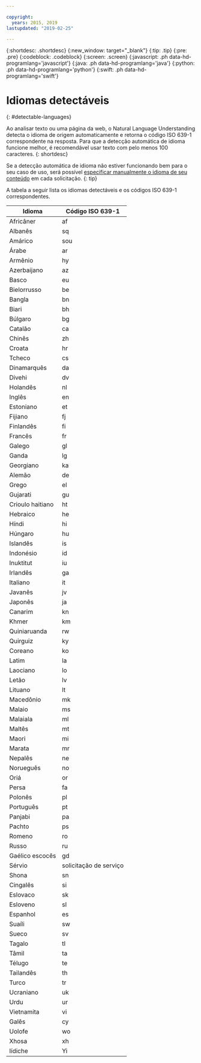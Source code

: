 ```yaml
---

copyright:
  years: 2015, 2019
lastupdated: "2019-02-25"

---
```


{:shortdesc: .shortdesc}
{:new_window: target="_blank"}
{:tip: .tip}
{:pre: .pre}
{:codeblock: .codeblock}
{:screen: .screen}
{:javascript: .ph data-hd-programlang='javascript'}
{:java: .ph data-hd-programlang='java'}
{:python: .ph data-hd-programlang='python'}
{:swift: .ph data-hd-programlang='swift'}

# Idiomas detectáveis
{: #detectable-languages}

Ao analisar texto ou uma página da web, o Natural Language Understanding detecta o idioma de origem automaticamente e retorna o
código ISO 639-1 correspondente na resposta. Para que a detecção automática de idioma funcione melhor, é recomendável usar
texto com pelo menos 100 caracteres.
{: shortdesc}

Se a detecção automática de idioma não estiver funcionando bem para o seu caso de uso, será possível [especificar manualmente o idioma de
seu conteúdo](/docs/services/natural-language-understanding?topic=natural-language-understanding-overriding-language-detection) em cada solicitação.
{: tip}

A tabela a seguir lista os idiomas detectáveis e os códigos ISO 639-1 correspondentes.

|Idioma    |Código ISO 639-1|
|------------|------|
|Africâner|af|
|Albanês|sq|
|Amárico|sou|
|Árabe|ar|
|Armênio|hy|
|Azerbaijano|az|
|Basco|eu|
|Bielorrusso|be|
|Bangla|bn|
|Biari|bh|
|Búlgaro|bg|
|Catalão|ca|
|Chinês|zh|
|Croata|hr|
|Tcheco|cs|
|Dinamarquês|da|
|Divehi|dv|
|Holandês|nl|
|Inglês|en|
|Estoniano|et|
|Fijiano|fj|
|Finlandês|fi|
|Francês|fr|
|Galego|gl|
|Ganda|lg|
|Georgiano|ka|
|Alemão|de|
|Grego|el|
|Gujarati|gu|
|Crioulo haitiano|ht|
|Hebraico|he|
|Híndi|hi|
|Húngaro|hu|
|Islandês|is|
|Indonésio|id|
|Inuktitut|iu|
|Irlandês|ga|
|Italiano|it|
|Javanês|jv|
|Japonês|ja|
|Canarim|kn|
|Khmer|km|
|Quiniaruanda|rw|
|Quirguiz|ky|
|Coreano|ko|
|Latim|la|
|Laociano|lo|
|Letão|lv|
|Lituano|lt|
|Macedônio|mk|
|Malaio|ms|
|Malaiala|ml|
|Maltês|mt|
|Maori|mi|
|Marata|mr|
|Nepalês|ne|
|Norueguês|no|
|Oriá|or|
|Persa|fa|
|Polonês|pl|
|Português|pt|
|Panjabi|pa|
|Pachto|ps|
|Romeno|ro|
|Russo|ru|
|Gaélico escocês|gd|
|Sérvio|solicitação de serviço|
|Shona|sn|
|Cingalês|si|
|Eslovaco|sk|
|Esloveno|sl|
|Espanhol|es|
|Suaíli|sw|
|Sueco|sv|
|Tagalo|tl|
|Tâmil|ta|
|Télugo|te|
|Tailandês|th|
|Turco|tr|
|Ucraniano|uk|
|Urdu|ur|
|Vietnamita|vi|
|Galês|cy|
|Uolofe|wo|
|Xhosa|xh|
|Iídiche|Yi|
